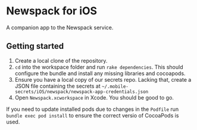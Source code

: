 # Newspack for iOS

A companion app to the Newspack service.



## Getting started

1. Create a local clone of the repository.
2. `cd` into the workspace folder and run `rake dependencies`. This should configure the bundle and install any missing libraries and cocoapods.
3. Ensure you have a local copy of our secrets repo. Lacking that, create a JSON file containing the secrets at `~/.mobile-secrets/iOS/newspack/newspack-app-credentials.json`
4. Open `Newspack.xcworkspace` in Xcode.  You should be good to go. 

If you need to update installed pods due to changes in the `Podfile` run `bundle exec pod install` to ensure the correct versio of CocoaPods is used.

